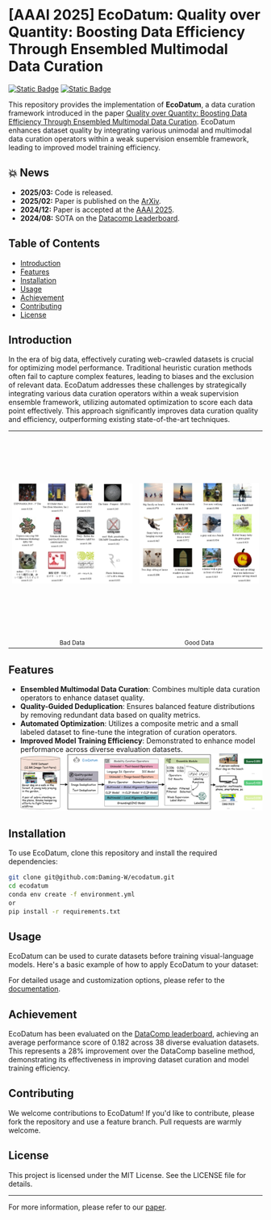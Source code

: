 # [AAAI 2025] EcoDatum: Quality over Quantity: Boosting Data Efficiency Through Ensembled Multimodal Data Curation
[![Static Badge](https://img.shields.io/badge/2502.08211-%23B31B1B?logo=arxiv&label=EcoDatum&link=https%3A%2F%2Farxiv.org%2Fabs%2F2502.08211)](https://arxiv.org/abs/2502.08211)
[![Static Badge](https://img.shields.io/badge/EcoDatum-%23181717?logo=github&label=Github&link=https%3A%2F%2Fgithub.com%2FDaming-W%2FEcoDatum)](https://github.com/Daming-W/EcoDatum)


This repository provides the implementation of **EcoDatum**, a data curation framework introduced in the paper [Quality over Quantity: Boosting Data Efficiency Through Ensembled Multimodal Data Curation](https://arxiv.org/abs/2502.08211). EcoDatum enhances dataset quality by integrating various unimodal and multimodal data curation operators within a weak supervision ensemble framework, leading to improved model training efficiency.

## 💥 News
- **2025/03:** Code is released.
- **2025/02:** Paper is published on the [ArXiv](https://arxiv.org/abs/2412.05435).
- **2024/12:** Paper is accepted at the [AAAI 2025](https://aaai.org/wp-content/uploads/2025/01/AAAI-25-Poster-Schedule.pdf).
- **2024/08:** SOTA on the [Datacomp Leaderboard](https://www.datacomp.ai/dcclip/leaderboard.html).

## Table of Contents

- [Introduction](#introduction)
- [Features](#features)
- [Installation](#installation)
- [Usage](#usage)
- [Achievement](#achievement)
- [Contributing](#contributing)
- [License](#license)

## Introduction

In the era of big data, effectively curating web-crawled datasets is crucial for optimizing model performance. Traditional heuristic curation methods often fail to capture complex features, leading to biases and the exclusion of relevant data. EcoDatum addresses these challenges by strategically integrating various data curation operators within a weak supervision ensemble framework, utilizing automated optimization to score each data point effectively. This approach significantly improves data curation quality and efficiency, outperforming existing state-of-the-art techniques.


<table>
  <tr>
    <td align="center">
      <img src="figs/badsamples_page-0001.jpg" height="400px" style="object-fit: contain;"><br/>
      <sub>Bad Data</sub>
    </td>
    <td align="center">
      <img src="figs/goodsamples_page-0001.jpg" height="400px" style="object-fit: contain;"><br/>
      <sub>Good Data</sub>
    </td>
  </tr>
</table>

## Features

- **Ensembled Multimodal Data Curation**: Combines multiple data curation operators to enhance dataset quality.
- **Quality-Guided Deduplication**: Ensures balanced feature distributions by removing redundant data based on quality metrics.
- **Automated Optimization**: Utilizes a composite metric and a small labeled dataset to fine-tune the integration of curation operators.
- **Improved Model Training Efficiency**: Demonstrated to enhance model performance across diverse evaluation datasets.
![Pipeline](figs/f2.png)

## Installation

To use EcoDatum, clone this repository and install the required dependencies:

```bash
git clone git@github.com:Daming-W/ecodatum.git
cd ecodatum
conda env create -f environment.yml
or
pip install -r requirements.txt
```

## Usage

EcoDatum can be used to curate datasets before training visual-language models. Here's a basic example of how to apply EcoDatum to your dataset:

For detailed usage and customization options, please refer to the [documentation](https://github.com/yourusername/ecodatum/docs).

## Achievement

EcoDatum has been evaluated on the [DataComp leaderboard](https://www.datacomp.ai/dcclip/leaderboard.html), achieving an average performance score of 0.182 across 38 diverse evaluation datasets. This represents a 28% improvement over the DataComp baseline method, demonstrating its effectiveness in improving dataset curation and model training efficiency.

## Contributing

We welcome contributions to EcoDatum! If you'd like to contribute, please fork the repository and use a feature branch. Pull requests are warmly welcome.

## License

This project is licensed under the MIT License. See the LICENSE file for details.

---

For more information, please refer to our [paper](https://arxiv.org/abs/2502.08211).

